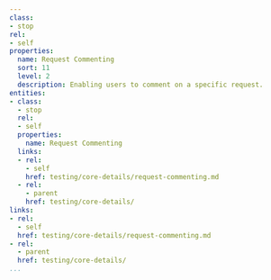 ```yaml
---
class:
- stop
rel:
- self
properties:
  name: Request Commenting
  sort: 11
  level: 2
  description: Enabling users to comment on a specific request.
entities:
- class:
  - stop
  rel:
  - self
  properties:
    name: Request Commenting
  links:
  - rel:
    - self
    href: testing/core-details/request-commenting.md
  - rel:
    - parent
    href: testing/core-details/
links:
- rel:
  - self
  href: testing/core-details/request-commenting.md
- rel:
  - parent
  href: testing/core-details/
...
```

